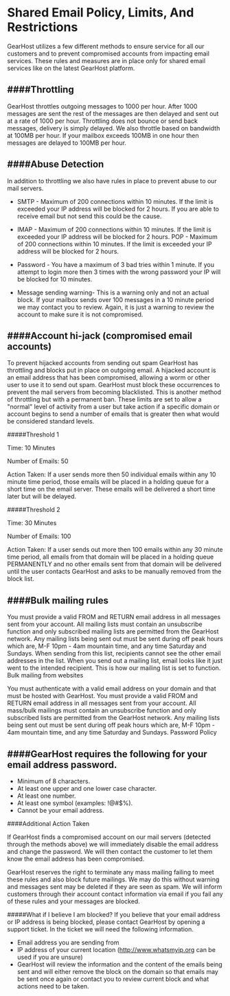 # Shared Email Policy, Limits, And Restrictions

GearHost utilizes a few different methods to ensure service for all our customers and to prevent compromised accounts from impacting email services. These rules and measures are in place only for shared email services like on the latest GearHost platform. 

####Throttling
---
GearHost throttles outgoing messages to 1000 per hour. After 1000 messages are sent the rest of the messages are then delayed and sent out at a rate of 1000 per hour. Throttling does not bounce or send back messages, delivery is simply delayed. We also throttle based on bandwidth at 100MB per hour. If your mailbox exceeds 100MB in one hour then messages are delayed to 100MB per hour. 

####Abuse Detection
---
In addition to throttling we also have rules in place to prevent abuse to our mail servers. 

- SMTP - Maximum of 200 connections within 10 minutes. If the limit is exceeded your IP address will be blocked for 2 hours. If you are able to receive email but not send this could be the cause.
 
- IMAP - Maximum of 200 connections within 10 minutes. If the limit is exceeded your IP address will be blocked for 2 hours.
POP - Maximum of 200 connections within 10 minutes. If the limit is exceeded your IP address will be blocked for 2 hours.

- Password - You have a maximum of 3 bad tries within 1 minute. If you attempt to login more then 3 times with the wrong password your IP will be blocked for 10 minutes.
 
- Message sending warning- This is a warning only and not an actual block. If your mailbox sends over 100 messages in a 10 minute period we may contact you to review. Again, it is just a warning to review the account to make sure it is not compromised. 

####Account hi-jack (compromised email accounts)
---

To prevent hijacked accounts from sending out spam GearHost has throttling and blocks put in place on outgoing email. A hijacked account is an email address that has been compromised, allowing a worm or other user to use it to send out spam. GearHost must block these occurrences to prevent the mail servers from becoming blacklisted. This is another method of throttling but with a permanent ban. These limits are set to allow a "normal" level of activity from a user but take action if a specific domain or account begins to send a number of emails that is greater then what would be considered standard levels.  

#####Threshold 1

Time: 10 Minutes

Number of Emails: 50

Action Taken: If a user sends more then 50 individual emails within any 10 minute time period, those emails will be placed in a holding queue for a short time on the email server. These emails will be delivered a short time later but will be delayed. 

#####Threshold 2

Time: 30 Minutes

Number of Emails: 100

Action Taken: If a user sends out more then 100 emails within any 30 minute time period, all emails from that domain will be placed in a holding queue PERMANENTLY and no other emails sent from that domain will be delivered until the user contacts GearHost and asks to be manually removed from the block list.

####Bulk mailing rules
----

You must provide a valid FROM and RETURN email address in all messages sent from your account.
All mailing lists must contain an unsubscribe function and only subscribed mailing lists are permitted from the GearHost network.
Any mailing lists being sent out must be sent during off peak hours which are, M-F 10pm - 4am mountain time, and any time Saturday and Sundays.
When sending from this list, recipients cannot see the other email addresses in the list. When you send out a mailing list, email looks like it just went to the intended recipient. This is how our mailing list is set to function.
Bulk mailing from websites

You must authenticate with a valid email address on your domain and that must be hosted with GearHost.
You must provide a valid FROM and RETURN email address in all messages sent from your account.
All mass/bulk mailings must contain an unsubscribe function and only subscribed lists are permitted from the GearHost network.
Any mailing lists being sent out must be sent during off peak hours which are, M-F 10pm - 4am mountain time, and any time Saturday and Sundays.
Password Policy

####GearHost requires the following for your email address password. 
----
- Minimum of 8 characters.
- At least one upper and one lower case character.
- At least one number.
- At least one symbol (examples: !@#$%).
- Cannot be your email address.

####Additional Action Taken

If GearHost finds a compromised account on our mail servers (detected through the methods above) we will immediately disable the email address and change the password. We will then contact the customer to let them know the email address has been compromised. 

GearHost reserves the right to terminate any mass mailing failing to meet these rules and also block future mailings. We may do this without warning and messages sent may be deleted if they are seen as spam. We will inform customers through their account contact information via email if you fail any of these rules and your messages are blocked.

#####What if I believe I am blocked?
If you believe that your email address or IP address is being blocked, please contact GearHost by opening a support ticket. In the ticket we will need the following information.

- Email address you are sending from
- IP address of your current location (http://www.whatsmyip.org can be used if you are unsure)
- GearHost will review the information and the content of the emails being sent and will either remove the block on the domain so that emails may be sent once again or contact you to review current block and what actions need to be taken.